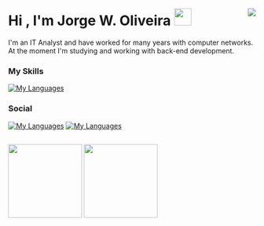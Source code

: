 # Hi , I'm Jorge W. Oliveira </b><img src="https://media.giphy.com/media/hvRJCLFzcasrR4ia7z/giphy.gif" width="35"> <img align="right" src="https://profile-counter.glitch.me/{jw-oliveira}/count.svg" /> 

I'm an IT Analyst and have worked for many years with computer networks.<br/>
At the moment I'm studying and working with back-end development.

### My Skills

[![My Languages](https://skillicons.dev/icons?i=py,cpp,html,css,linux,git,github,powershell,django,vscode,postman,sqlite,arduino,raspberrypi&theme=dark)](https://skillicons.dev)

### Social

[![My Languages](https://skillicons.dev/icons?i=linkedin&theme=dark)](https://www.linkedin.com/in/jw-oliveira)
[![My Languages](https://skillicons.dev/icons?i=discord&theme=dark)](discordapp.com/users/jw_oliveira)

##

<div align="left">
  <img height="150px" weight="150px" src="https://github-readme-stats.vercel.app/api?username=jw-oliveira&border_radius=0&card_width=500px&hide_title=true&show_icons=true&theme=react&include_all_commits=True&count_private=True&hide_border=True&locale=pt-br"/>
  <img height="150em" src="https://github-readme-stats.vercel.app/api/top-langs/?username=jw-oliveira&hide_border=True&border_radius=0&card_width=200px&hide_title=true&layout=compact&langs_count=7&theme=react&locale=pt-br"/>
</div>
